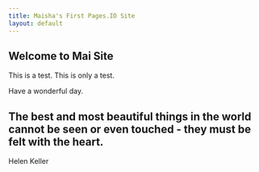 ```yaml
---
title: Maisha's First Pages.IO Site
layout: default
---
```


## Welcome to Mai Site
This is a test. This is only a test.

Have a wonderful day.

<H2> The best and most beautiful things in the world cannot be seen or even touched - they must be felt with the heart. </H2>
Helen Keller
